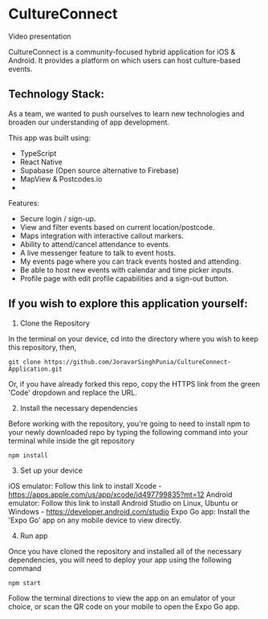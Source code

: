 # CultureConnect

Video presentation 

CultureConnect is a community-focused hybrid application for iOS & Android. It provides a platform on which users can host culture-based events. 

## Technology Stack: 

As a team, we wanted to push ourselves to learn new technologies and broaden our understanding of app development.

This app was built using: 

- TypeScript
- React Native
- Supabase (Open source alternative to Firebase)
- MapView & Postcodes.io
- 

Features: 

- Secure login / sign-up.
- View and filter events based on current location/postcode.
- Maps integration with interactive callout markers.
- Ability to attend/cancel attendance to events.
- A live messenger feature to talk to event hosts.
- My events page where you can track events hosted and attending.
- Be able to host new events with calendar and time picker inputs.
- Profile page with edit profile capabilities and a sign-out button.

  

## If you wish to explore this application yourself:


1. Clone the Repository

  In the terminal on your device, cd into the directory where you wish to keep this repository, then,
  
  ```git clone https://github.com/JoravarSinghPunia/CultureConnect-Application.git```
  
  Or, if you have already forked this repo, copy the HTTPS link from the green 'Code' dropdown and replace the URL.

2. Install the necessary dependencies

  Before working with the repository, you're going to need to install npm to your newly downloaded repo by typing the following command into your terminal while inside the git repository
  
  ```npm install```
  
3. Set up your device

  iOS emulator: Follow this link to install Xcode - https://apps.apple.com/us/app/xcode/id497799835?mt=12
  Android emulator: Follow this link to install Android Studio on Linux, Ubuntu or Windows - https://developer.android.com/studio
  Expo Go app: Install the 'Expo Go' app on any mobile device to view directly. 


4. Run app 
   
  Once you have cloned the repository and installed all of the necessary dependencies, you will need to deploy your app using the following command
  
  ```npm start```

  Follow the terminal directions to view the app on an emulator of your choice, or scan the QR code on your mobile to open the Expo Go app.  




